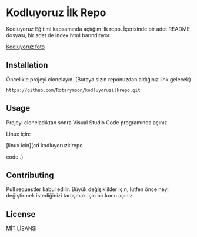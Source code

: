 # Kodluyoruz İlk Repo
Kodluyoruz Eğitimi kapsamında açtığım ilk repo.  İçerisinde bir adet README dosyası, bir adet de index.html barındırıyor.

[Kodluyoruz foto](github.png)

## Installation

Öncelikle projeyi clonelayın. (Buraya sizin reponuzdan aldığınız link gelecek)

`https://github.com/Rotarymoon/kodluyoruzilkrepo.git`

## Usage

Projeyi cloneladıktan sonra Visual Studio Code programında açınız.

Linux için:

[linux icin](cd kodluyoruzkirepo

code .)

## Contributing
Pull requestler kabul edilir. Büyük değişiklikler için, lütfen önce neyi değiştirmek istediğinizi tartışmak için bir konu açınız.

## License
[MİT LİSANSI](https://choosealicense.com/licenses/mit/)